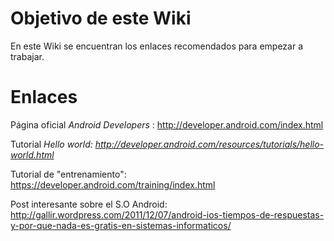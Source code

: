 # Objetivo de este Wiki #
En este Wiki se encuentran los enlaces recomendados para empezar a trabajar.


# Enlaces #
Página oficial _Android Developers_ : http://developer.android.com/index.html

Tutorial _Hello world: http://developer.android.com/resources/tutorials/hello-world.html_

Tutorial de "entrenamiento": https://developer.android.com/training/index.html

Post interesante sobre el S.O Android: http://gallir.wordpress.com/2011/12/07/android-ios-tiempos-de-respuestas-y-por-que-nada-es-gratis-en-sistemas-informaticos/